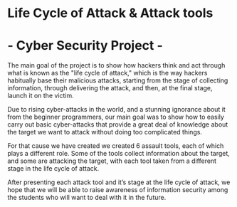 # Life Cycle of Attack &amp; Attack tools
# - Cyber Security Project -

The main goal of the project is to show how hackers think and act 
through what is known as the &quot;life cycle of attack,&quot; which is the way
hackers habitually base their malicious attacks, starting from the stage of
collecting information, through delivering the attack, and then, at the
final stage, launch it on the victim.

Due to rising cyber-attacks in the world, and a stunning ignorance about
it from the beginner programmers, our main goal was to show how to
easily carry out basic cyber-attacks that provide a great deal of
knowledge about the target we want to attack without doing too
complicated things.

For that cause we have created we created 6 assault tools, each of which
plays a different role. Some of the tools collect information about the
target, and some are attacking the target, with each tool taken from a
different stage in the life cycle of attack.

After presenting each attack tool and it’s stage at the life cycle of attack,
we hope that we will be able to raise awareness of information security
among the students who will want to deal with it in the future.
